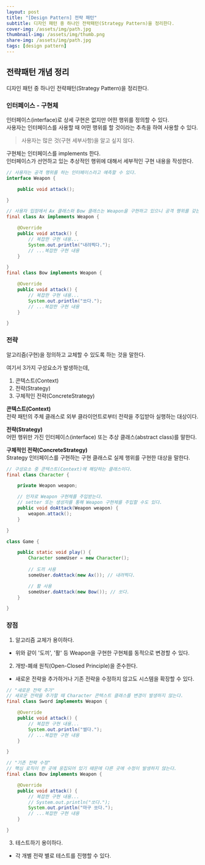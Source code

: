 ```yaml
---
layout: post
title: "[Design Pattern] 전략 패턴"
subtitle: 디자인 패턴 중 하나인 전략패턴(Strategy Pattern)을 정리한다.
cover-img: /assets/img/path.jpg
thumbnail-img: /assets/img/thumb.png
share-img: /assets/img/path.jpg
tags: [design pattern]
---
```


## 전략패턴 개념 정리

디자인 패턴 중 하나인 전략패턴(Strategy Pattern)을 정리한다.  

### 인터페이스 - 구현체

인터페이스(interface)로 상세 구현은 없지만 어떤 행위를 정의할 수 있다.  
사용자는 인터페이스를 사용할 때 어떤 행위를 할 것이라는 추측을 하여 사용할 수 있다.  

> 사용자는 많은 것(구현 세부사항)을 알고 싶지 않다.  

구현체는 인터페이스를 implements 한다.  
인터페이스가 선언하고 있는 추상적인 행위에 대해서 세부적인 구현 내용을 작성한다.  

```java
// 사용자는 공격 행위를 하는 인터페이스라고 예측할 수 있다.
interface Weapon {

    public void attack();

}

// 사용자 입장에서 Ax 클래스와 Bow 클래스는 Weapon을 구현하고 있으니 공격 행위를 갖는다고 예측할 수 있다.
final class Ax implements Weapon {

    @Override
    public void attack() {
        // 복잡한 구현 내용...
        System.out.println("내려찍다.");
        // ...복잡한 구현 내용
    }

}
final class Bow implements Weapon {

    @Override
    public void attack() {
        // 복잡한 구현 내용...
        System.out.println("쏘다.");
        // ...복잡한 구현 내용
    }

}
```

### 전략

알고리즘(구현)을 정의하고 교체할 수 있도록 하는 것을 말한다.  

여기서 3가지 구성요소가 발생하는데,  

1. 콘텍스트(Context)
2. 전략(Strategy)
3. 구체적인 전략(ConcreteStrategy)

__콘텍스트(Context)__  
전략 패턴의 주체 클래스로 외부 클라이언트로부터 전략을 주입받아 실행하는 대상이다.  

__전략(Strategy)__  
어떤 행위만 가진 인터페이스(interface) 또는 추상 클래스(abstract class)를 말한다.

__구체적인 전략(ConcreteStrategy)__  
Strategy 인터페이스를 구현하는 구현 클래스로 실제 행위를 구현한 대상을 말한다.

```java
// 구성요소 중 콘텍스트(Context)에 해당하는 클래스이다.
final class Character {

    private Weapon weapon;

    // 인자로 Weapon 구현체를 주입받는다.
    // setter 또는 생성자를 통해 Weapon 구현체를 주입할 수도 있다.
    public void doAttack(Weapon weapon) {
        weapon.attack();
    }

}
```

```java
class Game {

    public static void play() {
        Character someUser = new Character();
        
        // 도끼 사용
        someUser.doAttack(new Ax()); // 내려찍다.

        // 활 사용
        someUser.doAttack(new Bow()); // 쏘다.
    }

}
```

### 장점

01) 알고리즘 교체가 용이하다.  

- 위와 같이 '도끼', '활' 등 Weapon을 구현한 구현체를 동적으로 변경할 수 있다.

02) 개방-폐쇄 원칙(Open-Closed Principle)을 준수한다.

- 새로운 전략을 추가하거나 기존 전략을 수정하지 않고도 시스템을 확장할 수 있다.

```java
// "새로운 전략 추가"
// 새로운 전략을 추가할 때 Character 콘텍스트 클래스를 변경이 발생하지 않는다.
final class Sword implements Weapon {

    @Override
    public void attack() {
        // 복잡한 구현 내용...
        System.out.println("썰다.");
        // ...복잡한 구현 내용
    }

}

// "기존 전략 수정"
// 핵심 로직이 한 곳에 응집되어 있기 때문에 다른 곳에 수정이 발생하지 않는다.
final class Bow implements Weapon {

    @Override
    public void attack() {
        // 복잡한 구현 내용...
        // System.out.println("쏘다.");
        System.out.println("마구 쏘다.");
        // ...복잡한 구현 내용
    }

}
```

3) 테스트하기 용이하다.

- 각 개별 전략 별로 테스트를 진행할 수 있다.